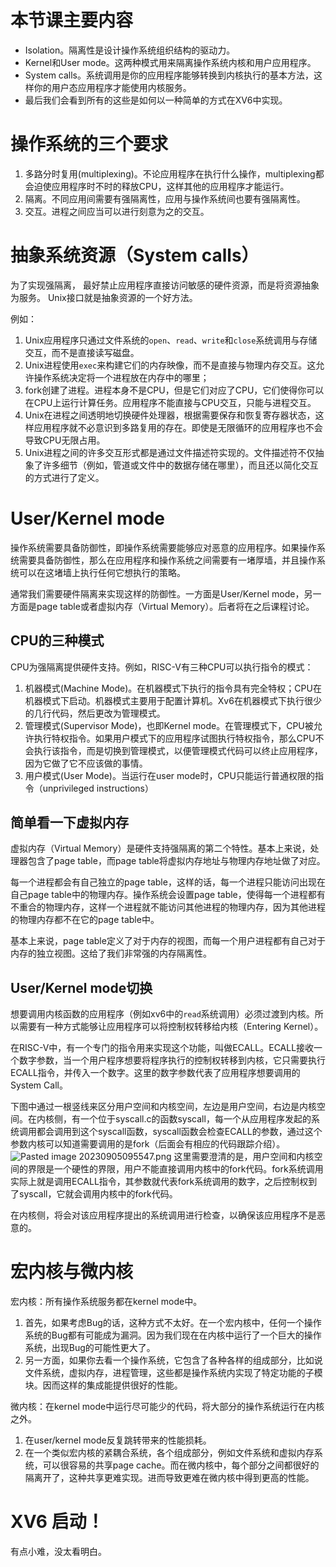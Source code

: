 # 本节课主要内容
- Isolation。隔离性是设计操作系统组织结构的驱动力。
- Kernel和User mode。这两种模式用来隔离操作系统内核和用户应用程序。
- System calls。系统调用是你的应用程序能够转换到内核执行的基本方法，这样你的用户态应用程序才能使用内核服务。
- 最后我们会看到所有的这些是如何以一种简单的方式在XV6中实现。

# 操作系统的三个要求
1. 多路分时复用(multiplexing)。不论应用程序在执行什么操作，multiplexing都会迫使应用程序时不时的释放CPU，这样其他的应用程序才能运行。
2. 隔离。不同应用间需要有强隔离性，应用与操作系统间也要有强隔离性。
3. 交互。进程之间应当可以进行刻意为之的交互。

# 抽象系统资源（System calls）
为了实现强隔离， 最好禁止应用程序直接访问敏感的硬件资源，而是将资源抽象为服务。 Unix接口就是抽象资源的一个好方法。

例如：
1. Unix应用程序只通过文件系统的`open`、`read`、`write`和`close`系统调用与存储交互，而不是直接读写磁盘。
2. Unix进程使用`exec`来构建它们的内存映像，而不是直接与物理内存交互。这允许操作系统决定将一个进程放在内存中的哪里；
3. fork创建了进程。进程本身不是CPU，但是它们对应了CPU，它们使得你可以在CPU上运行计算任务。应用程序不能直接与CPU交互，只能与进程交互。
4. Unix在进程之间透明地切换硬件处理器，根据需要保存和恢复寄存器状态，这样应用程序就不必意识到多路复用的存在。即使是无限循环的应用程序也不会导致CPU无限占用。
5. Unix进程之间的许多交互形式都是通过文件描述符实现的。文件描述符不仅抽象了许多细节（例如，管道或文件中的数据存储在哪里），而且还以简化交互的方式进行了定义。

# User/Kernel mode
操作系统需要具备防御性，即操作系统需要能够应对恶意的应用程序。如果操作系统需要具备防御性，那么在应用程序和操作系统之间需要有一堵厚墙，并且操作系统可以在这堵墙上执行任何它想执行的策略。

通常我们需要硬件隔离来实现这样的防御性。一方面是User/Kernel mode，另一方面是page table或者虚拟内存（Virtual Memory）。后者将在之后课程讨论。

## CPU的三种模式
CPU为强隔离提供硬件支持。例如，RISC-V有三种CPU可以执行指令的模式：
1. 机器模式(Machine Mode)。在机器模式下执行的指令具有完全特权；CPU在机器模式下启动。机器模式主要用于配置计算机。Xv6在机器模式下执行很少的几行代码，然后更改为管理模式。
2. 管理模式(Supervisor Mode)，也即Kernel mode。在管理模式下，CPU被允许执行特权指令。如果用户模式下的应用程序试图执行特权指令，那么CPU不会执行该指令，而是切换到管理模式，以便管理模式代码可以终止应用程序，因为它做了它不应该做的事情。
3. 用户模式(User Mode)。当运行在user mode时，CPU只能运行普通权限的指令（unprivileged instructions）

## 简单看一下虚拟内存
虚拟内存（Virtual Memory）是硬件支持强隔离的第二个特性。基本上来说，处理器包含了page table，而page table将虚拟内存地址与物理内存地址做了对应。

每一个进程都会有自己独立的page table，这样的话，每一个进程只能访问出现在自己page table中的物理内存。操作系统会设置page table，使得每一个进程都有不重合的物理内存，这样一个进程就不能访问其他进程的物理内存，因为其他进程的物理内存都不在它的page table中。

基本上来说，page table定义了对于内存的视图，而每一个用户进程都有自己对于内存的独立视图。这给了我们非常强的内存隔离性。

## User/Kernel mode切换
想要调用内核函数的应用程序（例如xv6中的`read`系统调用）必须过渡到内核。所以需要有一种方式能够让应用程序可以将控制权转移给内核（Entering Kernel）。

在RISC-V中，有一个专门的指令用来实现这个功能，叫做ECALL。ECALL接收一个数字参数，当一个用户程序想要将程序执行的控制权转移到内核，它只需要执行ECALL指令，并传入一个数字。这里的数字参数代表了应用程序想要调用的System Call。

下图中通过一根竖线来区分用户空间和内核空间，左边是用户空间，右边是内核空间。在内核侧，有一个位于syscall.c的函数syscall，每一个从应用程序发起的系统调用都会调用到这个syscall函数，syscall函数会检查ECALL的参数，通过这个参数内核可以知道需要调用的是fork（后面会有相应的代码跟踪介绍）。
![Pasted image 20230905095547.png](Pasted%20image%2020230905095547.png)
这里需要澄清的是，用户空间和内核空间的界限是一个硬性的界限，用户不能直接调用内核中的fork代码。fork系统调用实际上就是调用ECALL指令，其参数就代表fork系统调用的数字，之后控制权到了syscall，它就会调用内核中的fork代码。

在内核侧，将会对该应用程序提出的系统调用进行检查，以确保该应用程序不是恶意的。

# 宏内核与微内核
宏内核：所有操作系统服务都在kernel mode中。
1. 首先，如果考虑Bug的话，这种方式不太好。在一个宏内核中，任何一个操作系统的Bug都有可能成为漏洞。因为我们现在在内核中运行了一个巨大的操作系统，出现Bug的可能性更大了。
2. 另一方面，如果你去看一个操作系统，它包含了各种各样的组成部分，比如说文件系统，虚拟内存，进程管理，这些都是操作系统内实现了特定功能的子模块。因而这样的集成能提供很好的性能。

微内核：在kernel mode中运行尽可能少的代码，将大部分的操作系统运行在内核之外。
1. 在user/kernel mode反复跳转带来的性能损耗。
2. 在一个类似宏内核的紧耦合系统，各个组成部分，例如文件系统和虚拟内存系统，可以很容易的共享page cache。而在微内核中，每个部分之间都很好的隔离开了，这种共享更难实现。进而导致更难在微内核中得到更高的性能。

# XV6 启动！
有点小难，没太看明白。

